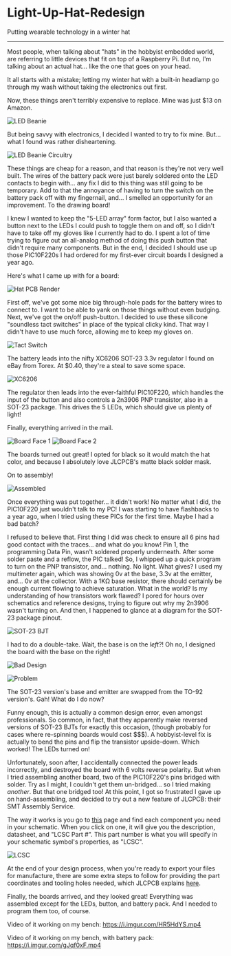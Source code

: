 # Light-Up-Hat-Redesign
Putting wearable technology in a winter hat

---

Most people, when talking about "hats" in the hobbyist embedded world, are referring to little devices that fit on top of a Raspberry Pi. But no, I'm talking about an actual hat... like the one that goes on your head.

It all starts with a mistake; letting my winter hat with a built-in headlamp go through my wash without taking the electronics out first.

Now, these things aren't terribly expensive to replace. Mine was just $13 on Amazon.

![LED Beanie](https://i.imgur.com/Lzzrks8.png)

But being savvy with electronics, I decided I wanted to try to fix mine. But... what I found was rather disheartening.

![LED Beanie Circuitry](https://i.imgur.com/XoxJti8.jpg)

These things are cheap for a reason, and that reason is they're not very well built. The wires of the battery pack were just barely soldered onto the LED contacts to begin with... any fix I did to this thing was still going to be temporary. Add to that the annoyance of having to turn the switch on the battery pack off with my fingernail, and... I smelled an opportunity for an improvement. To the drawing board!

I knew I wanted to keep the "5-LED array" form factor, but I also wanted a button next to the LEDs I could push to toggle them on and off, so I didn't have to take off my gloves like I currently had to do. I spent a lot of time trying to figure out an all-analog method of doing this push button that didn't require many components. But in the end, I decided I should use up those PIC10F220s I had ordered for my first-ever circuit boards I designed a year ago.

Here's what I came up with for a board:

![Hat PCB Render](https://i.imgur.com/l2q7wPu.jpg)

First off, we've got some nice big through-hole pads for the battery wires to connect to. I want to be able to yank on those things without even budging. Next, we've got the on/off push-button. I decided to use these silicone "soundless tact switches" in place of the typical clicky kind. That way I didn't have to use much force, allowing me to keep my gloves on.

![Tact Switch](https://i.imgur.com/MpnGQg6.png)

The battery leads into the nifty XC6206 SOT-23 3.3v regulator I found on eBay from Torex. At $0.40, they're a steal to save some space.

![XC6206](https://i.imgur.com/hs1SIWJ.png)

The regulator then leads into the ever-faithful PIC10F220, which handles the input of the button and also controls a 2n3906 PNP transistor, also in a SOT-23 package. This drives the 5 LEDs, which should give us plenty of light!

Finally, everything arrived in the mail.

![Board Face 1](https://i.imgur.com/YTb7eAU.jpg)
![Board Face 2](https://i.imgur.com/kEyeXWb.jpg)

The boards turned out great! I opted for black so it would match the hat color, and because I absolutely love JLCPCB's matte black solder mask.

On to assembly!

![Assembled](https://i.imgur.com/YKkdg9p.jpg?1)

Once everything was put together... it didn't work! No matter what I did, the PIC10F220 just wouldn't talk to my PC! I was starting to have flashbacks to a year ago, when I tried using these PICs for the first time. Maybe I had a bad batch?

I refused to believe that. First thing I did was check to ensure all 6 pins had good contact with the traces... and what do you know! Pin 1, the programming Data Pin, wasn't soldered properly underneath. After some solder paste and a reflow, the PIC talked! So, I whipped up a quick program to turn on the PNP transistor, and... nothing. No light. What gives? I used my multimeter again, which was showing  0v at the base, 3.3v at the emitter, and... 0v at the collector. With a 1KΩ base resistor, there should certainly be enough current flowing to achieve saturation. What in the world? Is my understanding of how transistors work flawed? I pored for hours over schematics and reference designs, trying to figure out why my 2n3906 wasn't turning on. And then, I happened to glance at a diagram for the SOT-23 package pinout.

![SOT-23 BJT](https://i.imgur.com/nKqvJAQ.png)

I had to do a double-take. Wait, the base is on the *left*?! Oh no, I designed the board with the base on the right!

![Bad Design](https://i.imgur.com/oDeax53.png)

![Problem](https://i.imgur.com/bdaIOxs.png)

The SOT-23 version's base and emitter are swapped from the TO-92 version's. Gah! What do I do now?

Funny enough, this is actually a common design error, even amongst professionals. So common, in fact, that they apparently make reversed versions of SOT-23 BJTs for exactly this occasion, (though probably for cases where re-spinning boards would cost $$$). A hobbyist-level fix is actually to bend the pins and flip the transistor upside-down. Which worked! The LEDs turned on!

Unfortunately, soon after, I accidentally connected the power leads incorrectly, and destroyed the board with 6 volts reverse polarity. But when I tried assembling another board, two of the PIC10F220's pins bridged with solder. Try as I might, I couldn't get them un-bridged... so I tried making *another*. But that one bridged too! At this point, I got so frustrated I gave up on hand-assembling, and decided to try out a new feature of JLCPCB: their SMT Assembly Service.

The way it works is  you go to [this](https://jlcpcb.com/client/index.html#/parts/componentSearch) page and find each component you need in your schematic. When you click on one, it will give you the description, datasheet, and "LCSC Part #". This part number is what you will specify in your schematic symbol's properties, as "LCSC".

![LCSC](https://i.imgur.com/ILornll.png)

At the end of your design process, when you're ready to export your files for manufacture, there are some extra steps to follow for providing the part coordinates and tooling holes needed, which JLCPCB explains [here](https://support.jlcpcb.com/category/78-smt-assembly).

Finally, the boards arrived, and they looked great! Everything was assembled except for the LEDs, button, and battery pack. And I needed to program them too, of course.

Video of it working on my bench: https://i.imgur.com/HR5HdYS.mp4

Video of it working on my bench, with battery pack: https://i.imgur.com/gJqf0xF.mp4
